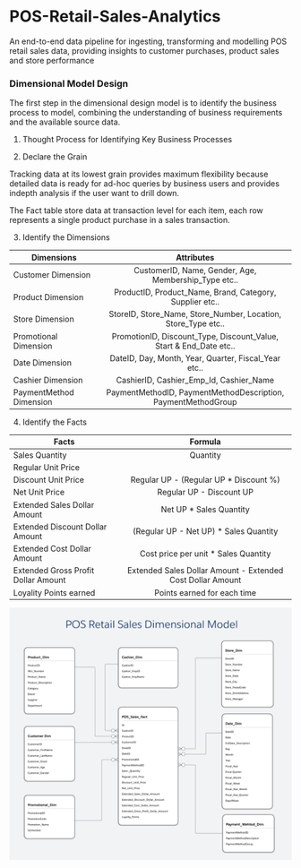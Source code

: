 # POS-Retail-Sales-Analytics
An end-to-end data pipeline for ingesting, transforming and modelling POS retail sales data, providing insights to customer purchases, product sales and store performance


### Dimensional Model Design

The first step in the dimensional design model is to identify the business process to model, combining the understanding of business requirements and the available source data.


1. Thought Process for Identifying Key Business Processes



2. Declare the Grain

Tracking data at its lowest grain provides maximum flexibility because detailed data is ready for ad-hoc queries by business users and provides indepth analysis if the user want to drill down.

The Fact table store data at transaction level for each item, each row represents a single product purchase in a sales transaction.


3. Identify the Dimensions

| Dimensions              | Attributes                                                          |
| ------------------------|:-------------------------------------------------------------------:|
| Customer Dimension      | CustomerID, Name, Gender, Age, Membership_Type etc..                |
| Product Dimension       | ProductID, Product_Name, Brand, Category, Supplier etc..            |
| Store Dimension         | StoreID, Store_Name, Store_Number, Location, Store_Type etc..       |
| Promotional Dimension   |  PromotionID, Discount_Type, Discount_Value, Start & End_Date etc.. |
| Date Dimension          | DateID, Day, Month, Year, Quarter, Fiscal_Year etc..                |
| Cashier Dimension       | CashierID, Cashier_Emp_Id, Cashier_Name                             |
| PaymentMethod Dimension | PaymentMethodID, PaymentMethodDescription, PaymentMethodGroup       |


4. Identify the Facts

| Facts                               | Formula                                                             |
| ------------------------------------|:-------------------------------------------------------------------:|
| Sales Quantity                      | Quantity                                                            |
| Regular Unit Price                  |                                                                     |
| Discount Unit Price                 | Regular UP - (Regular UP * Discount %)                              |
| Net Unit Price                      | Regular UP - Discount UP                                            |
| Extended Sales Dollar Amount        | Net UP * Sales Quantity                                             |
| Extended Discount Dollar Amount     | (Regular UP - Net UP) * Sales Quantity                              |
| Extended Cost Dollar Amount         | Cost price per unit * Sales Quantity                                |
| Extended Gross Profit Dollar Amount | Extended Sales Dollar Amount - Extended Cost Dollar Amount          |
| Loyality Points earned              | Points earned for each time                                         |


![Dimensional Model](<images/POS Sales DIM Model.png>)